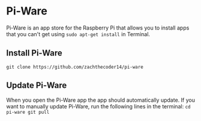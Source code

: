 # Pi-Ware
Pi-Ware is an app store for the Raspberry Pi that allows you to install apps that you can't get using `sudo apt-get install` in Terminal.

## Install Pi-Ware
`git clone https://github.com/zachthecoder14/pi-ware`

## Update Pi-Ware
When you open the Pi-Ware app the app should automatically update. If you want to manually update Pi-Ware, run the following lines in the terminal:
``cd pi-ware
git pull``
